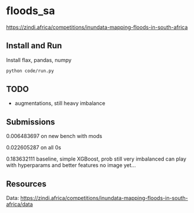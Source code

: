 # floods_sa

<https://zindi.africa/competitions/inundata-mapping-floods-in-south-africa>

## Install and Run

Install flax, pandas, numpy

```bash
python code/run.py
```

## TODO

- augmentations, still heavy imbalance

## Submissions

0.006483697 on new bench with mods

0.022605287 on all 0s

0.183632111 baseline, simple XGBoost, prob still very imbalanced
    can play with hyperparams and better features
    no image yet...

## Resources

Data: <https://zindi.africa/competitions/inundata-mapping-floods-in-south-africa/data>

